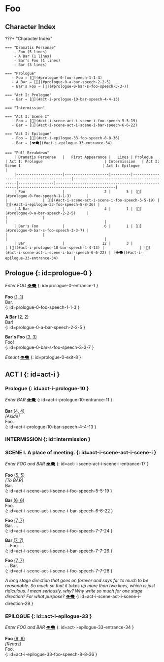 # Foo

## Character Index

???+ "Character Index"

    === "Dramatis Personae"
        - Foo (5 lines)
        - A Bar (1 lines)
        - Bar's Foo (1 lines)
        - Bar (3 lines)

    === "Prologue"
       - Foo ⇒ [💬](#prologue-0-foo-speech-1-1-3)
       - A Bar ⇒ [💬](#prologue-0-a-bar-speech-2-2-5)
       - Bar's Foo ⇒ [💬](#prologue-0-bar-s-foo-speech-3-3-7)

    === "Act I: Prologue"
       - Bar ⇒ [💬](#act-i-prologue-10-bar-speech-4-4-13)

    === "Intermission"

    === "Act I: Scene I"
       - Foo ⇒ [💬](#act-i-scene-act-i-scene-i-foo-speech-5-5-19)
       - Bar ⇒ [💬](#act-i-scene-act-i-scene-i-bar-speech-6-6-22)

    === "Act I: Epilogue"
       - Foo ⇒ [💬](#act-i-epilogue-33-foo-speech-8-8-36)
       - Bar ⇒ [👁️‍🗨️](#act-i-epilogue-33-entrance-34)

    === "Full Breakdown"
        | Dramatis Personae   |   First Appearance |   Lines | Prologue                                 | Act I: Prologue                            | Intermission   | Act I: Scene I                                     | Act I: Epilogue                            |
        |---------------------|--------------------|---------|------------------------------------------|--------------------------------------------|----------------|----------------------------------------------------|--------------------------------------------|
        | Foo                 |                  2 |       5 | [💬](#prologue-0-foo-speech-1-1-3)       |                                            |                | [💬](#act-i-scene-act-i-scene-i-foo-speech-5-5-19) | [💬](#act-i-epilogue-33-foo-speech-8-8-36) |
        | A Bar               |                  4 |       1 | [💬](#prologue-0-a-bar-speech-2-2-5)     |                                            |                |                                                    |                                            |
        | Bar's Foo           |                  6 |       1 | [💬](#prologue-0-bar-s-foo-speech-3-3-7) |                                            |                |                                                    |                                            |
        | Bar                 |                 12 |       3 |                                          | [💬](#act-i-prologue-10-bar-speech-4-4-13) |                | [💬](#act-i-scene-act-i-scene-i-bar-speech-6-6-22) | [👁️‍🗨️](#act-i-epilogue-33-entrance-34)       |


## Prologue {: id=prologue-0 }


*Enter FOO* <a class="headerlink" href="#prologue-0-entrance-1" title="Permanent link">👁️‍🗨️</a>
{: id=prologue-0-entrance-1 }

**Foo** <a class="headerlink" href="#prologue-0-foo-speech-1-1-3" title="Permanent link">(1, 1)</a>  
Bar.  
{: id=prologue-0-foo-speech-1-1-3 }

**A Bar** <a class="headerlink" href="#prologue-0-a-bar-speech-2-2-5" title="Permanent link">(2, 2)</a>  
Bar!  
{: id=prologue-0-a-bar-speech-2-2-5 }

**Bar's Foo** <a class="headerlink" href="#prologue-0-bar-s-foo-speech-3-3-7" title="Permanent link">(3, 3)</a>  
Foo!  
{: id=prologue-0-bar-s-foo-speech-3-3-7 }


*Exeunt* <a class="headerlink" href="#prologue-0-exit-8" title="Permanent link">👁️‍🗨️</a>
{: id=prologue-0-exit-8 }



## ACT I {: id=act-i }

### Prologue {: id=act-i-prologue-10 }


*Enter BAR* <a class="headerlink" href="#act-i-prologue-10-entrance-11" title="Permanent link">👁️‍🗨️</a>
{: id=act-i-prologue-10-entrance-11 }

**Bar** <a class="headerlink" href="#act-i-prologue-10-bar-speech-4-4-13" title="Permanent link">(4, 4)</a>  
*\[Aside]*  
Foo.  
{: id=act-i-prologue-10-bar-speech-4-4-13 }


### INTERMISSION {: id=intermission }

### SCENE I. A place of meeting. {: id=act-i-scene-act-i-scene-i }


*Enter FOO and BAR* <a class="headerlink" href="#act-i-scene-act-i-scene-i-entrance-17" title="Permanent link">👁️‍🗨️</a>
{: id=act-i-scene-act-i-scene-i-entrance-17 }

**Foo** <a class="headerlink" href="#act-i-scene-act-i-scene-i-foo-speech-5-5-19" title="Permanent link">(5, 5)</a>  
*\[To BAR]*  
Bar.  
{: id=act-i-scene-act-i-scene-i-foo-speech-5-5-19 }

**Bar** <a class="headerlink" href="#act-i-scene-act-i-scene-i-bar-speech-6-6-22" title="Permanent link">(6, 6)</a>  
Foo.  
{: id=act-i-scene-act-i-scene-i-bar-speech-6-6-22 }

**Foo** <a class="headerlink" href="#act-i-scene-act-i-scene-i-foo-speech-7-7-24" title="Permanent link">(7, 7)</a>  
Bar. ...  
{: id=act-i-scene-act-i-scene-i-foo-speech-7-7-24 }

**Bar** <a class="headerlink" href="#act-i-scene-act-i-scene-i-bar-speech-7-7-26" title="Permanent link">(7, 7)</a>  
... Foo. ...  
{: id=act-i-scene-act-i-scene-i-bar-speech-7-7-26 }

**Foo** <a class="headerlink" href="#act-i-scene-act-i-scene-i-foo-speech-7-7-28" title="Permanent link">(7, 7)</a>  
... Bar.  
{: id=act-i-scene-act-i-scene-i-foo-speech-7-7-28 }


*A long stage direction that goes on forever and says far to much to be reasonable. So much so that it takes up more than two lines, which is just ridiculous. I mean seriously, why? Why write so much for one stage direction? For what purpose?* <a class="headerlink" href="#act-i-scene-act-i-scene-i-direction-29" title="Permanent link">👁️‍🗨️</a>
{: id=act-i-scene-act-i-scene-i-direction-29 }



### EPILOGUE {: id=act-i-epilogue-33 }


*Enter FOO and BAR* <a class="headerlink" href="#act-i-epilogue-33-entrance-34" title="Permanent link">👁️‍🗨️</a>
{: id=act-i-epilogue-33-entrance-34 }

**Foo** <a class="headerlink" href="#act-i-epilogue-33-foo-speech-8-8-36" title="Permanent link">(8, 8)</a>  
*\[Reads]*  
Foo.  
{: id=act-i-epilogue-33-foo-speech-8-8-36 }


